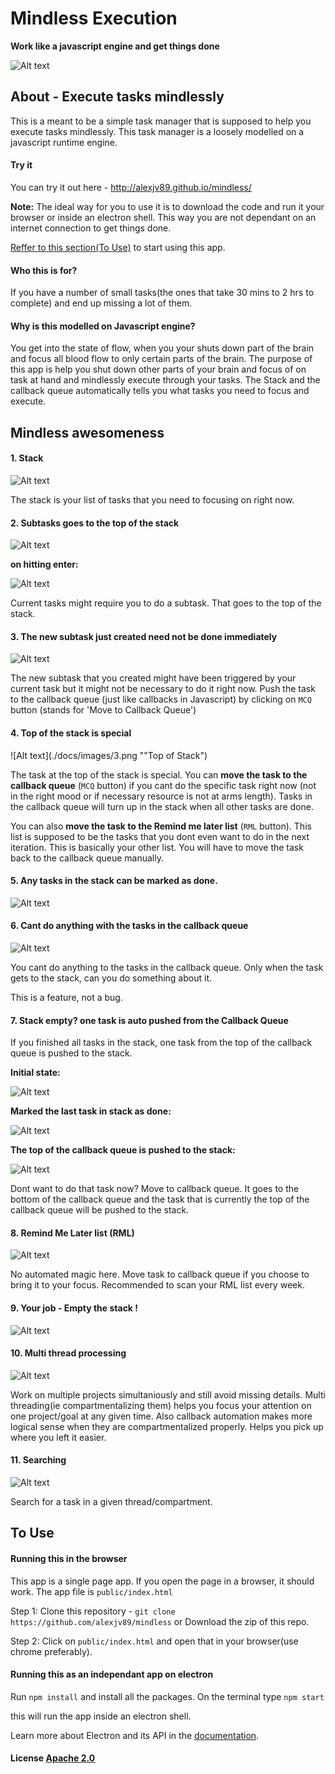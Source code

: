 # Mindless Execution
**Work like a javascript engine and get things done**

![Alt text](./docs/images/1.png "Basic overall")

## About - Execute tasks mindlessly
This is a meant to be a simple task manager that is supposed to help you execute tasks mindlessly. This task manager is a loosely modelled on a javascript runtime engine. 

#### Try it 
You can try it out here - http://alexjv89.github.io/mindless/

**Note:** The ideal way for you to use it is to download the code and run it your browser or inside an electron shell. This way you are not dependant on an internet connection to get things done. 

[Reffer to this section(To Use)](#to-use) to start using this app. 

#### Who this is for? 
If you have a number of small tasks(the ones that take 30 mins to 2 hrs to complete) and end up missing a lot of them. 

#### Why is this modelled on Javascript engine?
You get into the state of flow, when you your shuts down part of the brain and focus all blood flow to only certain parts of the brain. The purpose of this app is help you shut down other parts of your brain and focus of on task at hand and mindlessly execute through your tasks. The Stack and the callback queue automatically tells you what tasks you need to focus and execute. 

## Mindless awesomeness

#### 1. Stack
![Alt text](./docs/images/2.png "Stack")

The stack is your list of tasks that you need to focusing on right now. 

#### 2. Subtasks goes to the top of the stack
![Alt text](./docs/images/4.png "Adding subtask")

**on hitting enter:**

![Alt text](./docs/images/5.png "Stack")

Current tasks might require you to do a subtask. That goes to the top of the stack. 

#### 3. The new subtask just created need not be done immediately
![Alt text](./docs/images/6.png "MCQ")

The new subtask that you created might have been triggered by your current task but it might not be necessary to do it right now. Push the task to the callback queue (just like callbacks in Javascript) by clicking on `MCQ` button (stands for 'Move to Callback Queue')

#### 4. Top of the stack is special
![Alt text](./docs/images/3.png ""Top of Stack")

The task at the top of the stack is special. You can **move the task to the callback queue** (`MCQ` button) if you cant do the specific task right now (not in the right mood or if necessary resource is not at arms length). Tasks in the callback queue will turn up in the stack when all other tasks are done. 

You can also **move the task to the Remind me later list** (`RML` button). This list is supposed to be the tasks that you dont even want to do in the next iteration. This is basically your other list. You will have to move the task back to the callback queue manually. 


#### 5. Any tasks in the stack can be marked as done.  
![Alt text](./docs/images/9.png "Mark a task as done")

#### 6. Cant do anything with the tasks in the callback queue
![Alt text](./docs/images/10.png "Do nothing with the callback queue")

You cant do anything to the tasks in the callback queue. Only when the task gets to the stack, can you do something about it.

This is a feature, not a bug. 

#### 7. Stack empty? one task is auto pushed from the Callback Queue
If you finished all tasks in the stack, one task from the top of the callback queue is pushed to the stack. 

**Initial state:**

![Alt text](./docs/images/11.png "Mark a task as done")

**Marked the last task in stack as done:**

![Alt text](./docs/images/12.png "Mark a task as done")

**The top of the callback queue is pushed to the stack:**

![Alt text](./docs/images/13.png "Mark a task as done")

Dont want to do that task now? Move to callback queue. It goes to the bottom of the callback queue and the task that is currently the top of the callback queue will be pushed to the stack. 

#### 8. Remind Me Later list (RML)
![Alt text](./docs/images/7.png "Remind me later")

No automated magic here. Move task to callback queue if you choose to bring it to your focus. Recommended to scan your RML list every week. 

#### 9. Your job - Empty the stack ! 
![Alt text](./docs/images/8.png "Empty the stack")

#### 10. Multi thread processing 
![Alt text](./docs/images/14.png "Empty the stack")

Work on multiple projects simultaniously and still avoid missing details. Multi threading(ie compartmentalizing them) helps you focus your attention on one project/goal at any given time. Also callback automation makes more logical sense when they are compartmentalized properly. Helps you pick up where you left it easier. 

#### 11. Searching 
![Alt text](./docs/images/15.png "Empty the stack")

Search for a task in a given thread/compartment.

## To Use

#### Running this in the browser
This app is a single page app. If you open the page in a browser, it should work. The app file is `public/index.html`

Step 1:
Clone this repository - `git clone https://github.com/alexjv89/mindless`
or
Download the zip of this repo. 

Step 2:
Click on `public/index.html` and open that in your browser(use chrome preferably).

#### Running this as an independant app on electron
Run `npm install` and install all the packages.
On the terminal type 
`npm start`

this will run the app inside an electron shell. 

Learn more about Electron and its API in the [documentation](http://electron.atom.io/docs/latest).

#### License [Apache 2.0](LICENSE.md)


